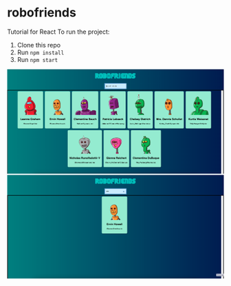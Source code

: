 # robofriends
Tutorial for React
To run the project:

1. Clone this repo
2. Run `npm install`
3. Run `npm start`

![printscreen](image.png)
![printscreen](image2.png)
